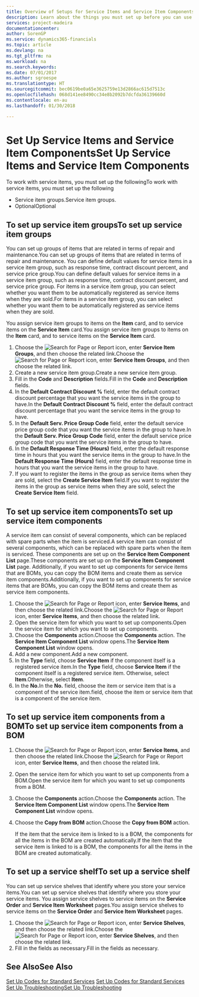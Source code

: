 ```yaml
---
title: Overview of Setups for Service Items and Service Item Components | Microsoft Docs
description: Learn about the things you must set up before you can use service items, including default values such as response time, contract discount percent, and service price group.
services: project-madeira
documentationcenter: 
author: SorenGP
ms.service: dynamics365-financials
ms.topic: article
ms.devlang: na
ms.tgt_pltfrm: na
ms.workload: na
ms.search.keywords: 
ms.date: 07/01/2017
ms.author: sgroespe
ms.translationtype: HT
ms.sourcegitcommit: bec0619be0a65e3625759e13d2866ac615d7513c
ms.openlocfilehash: 068d141ee8490cc34e8b2092b7dcfda36139660d
ms.contentlocale: en-au
ms.lasthandoff: 01/30/2018

---
```

# <a name="set-up-service-items-and-service-item-components"></a><span data-ttu-id="0ecac-103">Set Up Service Items and Service Item Components</span><span class="sxs-lookup"><span data-stu-id="0ecac-103">Set Up Service Items and Service Item Components</span></span>
<span data-ttu-id="0ecac-104">To work with service items, you must set up the following</span><span class="sxs-lookup"><span data-stu-id="0ecac-104">To work with service items, you must set up the following</span></span>

* <span data-ttu-id="0ecac-105">Service item groups.</span><span class="sxs-lookup"><span data-stu-id="0ecac-105">Service item groups.</span></span> 
* <span data-ttu-id="0ecac-106">Optional</span><span class="sxs-lookup"><span data-stu-id="0ecac-106">Optional</span></span>

## <a name="to-set-up-service-item-groups"></a><span data-ttu-id="0ecac-107">To set up service item groups</span><span class="sxs-lookup"><span data-stu-id="0ecac-107">To set up service item groups</span></span>
<span data-ttu-id="0ecac-108">You can set up groups of items that are related in terms of repair and maintenance.</span><span class="sxs-lookup"><span data-stu-id="0ecac-108">You can set up groups of items that are related in terms of repair and maintenance.</span></span> <span data-ttu-id="0ecac-109">You can define default values for service items in a service item group, such as response time, contract discount percent, and service price group.</span><span class="sxs-lookup"><span data-stu-id="0ecac-109">You can define default values for service items in a service item group, such as response time, contract discount percent, and service price group.</span></span> <span data-ttu-id="0ecac-110">For items in a service item group, you can select whether you want them to be automatically registered as service items when they are sold.</span><span class="sxs-lookup"><span data-stu-id="0ecac-110">For items in a service item group, you can select whether you want them to be automatically registered as service items when they are sold.</span></span>  
  
<span data-ttu-id="0ecac-111">You assign service item groups to items on the **Item** card, and to service items on the **Service Item** card.</span><span class="sxs-lookup"><span data-stu-id="0ecac-111">You assign service item groups to items on the **Item** card, and to service items on the **Service Item** card.</span></span>  
  
1. <span data-ttu-id="0ecac-112">Choose the ![Search for Page or Report](media/ui-search/search_small.png "Search for Page or Report icon") icon, enter **Service Item Groups**, and then choose the related link.</span><span class="sxs-lookup"><span data-stu-id="0ecac-112">Choose the ![Search for Page or Report](media/ui-search/search_small.png "Search for Page or Report icon") icon, enter **Service Item Groups**, and then choose the related link.</span></span>  
2. <span data-ttu-id="0ecac-113">Create a new service item group.</span><span class="sxs-lookup"><span data-stu-id="0ecac-113">Create a new service item group.</span></span>  
3. <span data-ttu-id="0ecac-114">Fill in the **Code** and **Description** fields.</span><span class="sxs-lookup"><span data-stu-id="0ecac-114">Fill in the **Code** and **Description** fields.</span></span>  
4. <span data-ttu-id="0ecac-115">In the **Default Contract Discount %** field, enter the default contract discount percentage that you want the service items in the group to have.</span><span class="sxs-lookup"><span data-stu-id="0ecac-115">In the **Default Contract Discount %** field, enter the default contract discount percentage that you want the service items in the group to have.</span></span>  
5. <span data-ttu-id="0ecac-116">In the **Default Serv. Price Group Code** field, enter the default service price group code that you want the service items in the group to have.</span><span class="sxs-lookup"><span data-stu-id="0ecac-116">In the **Default Serv. Price Group Code** field, enter the default service price group code that you want the service items in the group to have.</span></span>  
6. <span data-ttu-id="0ecac-117">In the **Default Response Time (Hours)** field, enter the default response time in hours that you want the service items in the group to have.</span><span class="sxs-lookup"><span data-stu-id="0ecac-117">In the **Default Response Time (Hours)** field, enter the default response time in hours that you want the service items in the group to have.</span></span>  
7. <span data-ttu-id="0ecac-118">If you want to register the items in the group as service items when they are sold, select the **Create Service Item** field.</span><span class="sxs-lookup"><span data-stu-id="0ecac-118">If you want to register the items in the group as service items when they are sold, select the **Create Service Item** field.</span></span>  

## <a name="to-set-up-service-item-components"></a><span data-ttu-id="0ecac-119">To set up service item components</span><span class="sxs-lookup"><span data-stu-id="0ecac-119">To set up service item components</span></span>
<span data-ttu-id="0ecac-120">A service item can consist of several components, which can be replaced with spare parts when the item is serviced.</span><span class="sxs-lookup"><span data-stu-id="0ecac-120">A service item can consist of several components, which can be replaced with spare parts when the item is serviced.</span></span> <span data-ttu-id="0ecac-121">These components are set up on the **Service Item Component List** page.</span><span class="sxs-lookup"><span data-stu-id="0ecac-121">These components are set up on the **Service Item Component List** page.</span></span> <span data-ttu-id="0ecac-122">Additionally, if you want to set up components for service items that are BOMs, you can copy the BOM items and create them as service item components.</span><span class="sxs-lookup"><span data-stu-id="0ecac-122">Additionally, if you want to set up components for service items that are BOMs, you can copy the BOM items and create them as service item components.</span></span> 
  
1. <span data-ttu-id="0ecac-123">Choose the ![Search for Page or Report](media/ui-search/search_small.png "Search for Page or Report icon") icon, enter **Service Items**, and then choose the related link.</span><span class="sxs-lookup"><span data-stu-id="0ecac-123">Choose the ![Search for Page or Report](media/ui-search/search_small.png "Search for Page or Report icon") icon, enter **Service Items**, and then choose the related link.</span></span> 
2. <span data-ttu-id="0ecac-124">Open the service item for which you want to set up components.</span><span class="sxs-lookup"><span data-stu-id="0ecac-124">Open the service item for which you want to set up components.</span></span>  
3. <span data-ttu-id="0ecac-125">Choose the **Components** action.</span><span class="sxs-lookup"><span data-stu-id="0ecac-125">Choose the **Components** action.</span></span> <span data-ttu-id="0ecac-126">The **Service Item Component List** window opens.</span><span class="sxs-lookup"><span data-stu-id="0ecac-126">The **Service Item Component List** window opens.</span></span>  
4. <span data-ttu-id="0ecac-127">Add a new component.</span><span class="sxs-lookup"><span data-stu-id="0ecac-127">Add a new component.</span></span>  
5. <span data-ttu-id="0ecac-128">In the **Type** field, choose **Service Item** if the component itself is a registered service item.</span><span class="sxs-lookup"><span data-stu-id="0ecac-128">In the **Type** field, choose **Service Item** if the component itself is a registered service item.</span></span> <span data-ttu-id="0ecac-129">Otherwise, select **Item**.</span><span class="sxs-lookup"><span data-stu-id="0ecac-129">Otherwise, select **Item**.</span></span>  
6. <span data-ttu-id="0ecac-130">In the **No.**</span><span class="sxs-lookup"><span data-stu-id="0ecac-130">In the **No.**</span></span> <span data-ttu-id="0ecac-131">field, choose the item or service item that is a component of the service item.</span><span class="sxs-lookup"><span data-stu-id="0ecac-131">field, choose the item or service item that is a component of the service item.</span></span>  

## <a name="to-set-up-service-item-components-from-a-bom"></a><span data-ttu-id="0ecac-132">To set up service item components from a BOM</span><span class="sxs-lookup"><span data-stu-id="0ecac-132">To set up service item components from a BOM</span></span>
1.  <span data-ttu-id="0ecac-133">Choose the ![Search for Page or Report](media/ui-search/search_small.png "Search for Page or Report icon") icon, enter **Service Items**, and then choose the related link.</span><span class="sxs-lookup"><span data-stu-id="0ecac-133">Choose the ![Search for Page or Report](media/ui-search/search_small.png "Search for Page or Report icon") icon, enter **Service Items**, and then choose the related link.</span></span>  
2. <span data-ttu-id="0ecac-134">Open the service item for which you want to set up components from a BOM.</span><span class="sxs-lookup"><span data-stu-id="0ecac-134">Open the service item for which you want to set up components from a BOM.</span></span>  
3. <span data-ttu-id="0ecac-135">Choose the **Components** action.</span><span class="sxs-lookup"><span data-stu-id="0ecac-135">Choose the **Components** action.</span></span> <span data-ttu-id="0ecac-136">The **Service Item Component List** window opens.</span><span class="sxs-lookup"><span data-stu-id="0ecac-136">The **Service Item Component List** window opens.</span></span>  
4. <span data-ttu-id="0ecac-137">Choose the **Copy from BOM** action.</span><span class="sxs-lookup"><span data-stu-id="0ecac-137">Choose the **Copy from BOM** action.</span></span>  
  
    <span data-ttu-id="0ecac-138">If the item that the service item is linked to is a BOM, the components for all the items in the BOM are created automatically.</span><span class="sxs-lookup"><span data-stu-id="0ecac-138">If the item that the service item is linked to is a BOM, the components for all the items in the BOM are created automatically.</span></span>  

## <a name="to-set-up-a-service-shelf"></a><span data-ttu-id="0ecac-139">To set up a service shelf</span><span class="sxs-lookup"><span data-stu-id="0ecac-139">To set up a service shelf</span></span>
<span data-ttu-id="0ecac-140">You can set up service shelves that identify where you store your service items.</span><span class="sxs-lookup"><span data-stu-id="0ecac-140">You can set up service shelves that identify where you store your service items.</span></span> <span data-ttu-id="0ecac-141">You assign service shelves to service items on the **Service Order** and **Service Item Worksheet** pages.</span><span class="sxs-lookup"><span data-stu-id="0ecac-141">You assign service shelves to service items on the **Service Order** and **Service Item Worksheet** pages.</span></span>  
  
1. <span data-ttu-id="0ecac-142">Choose the ![Search for Page or Report](media/ui-search/search_small.png "Search for Page or Report icon") icon, enter **Service Shelves**, and then choose the related link.</span><span class="sxs-lookup"><span data-stu-id="0ecac-142">Choose the ![Search for Page or Report](media/ui-search/search_small.png "Search for Page or Report icon") icon, enter **Service Shelves**, and then choose the related link.</span></span>
2. <span data-ttu-id="0ecac-143">Fill in the fields as necessary.</span><span class="sxs-lookup"><span data-stu-id="0ecac-143">Fill in the fields as necessary.</span></span>

## <a name="see-also"></a><span data-ttu-id="0ecac-144">See Also</span><span class="sxs-lookup"><span data-stu-id="0ecac-144">See Also</span></span>
<span data-ttu-id="0ecac-145">[Set Up Codes for Standard Services](service-how-setup-service-coding.md) </span><span class="sxs-lookup"><span data-stu-id="0ecac-145">[Set Up Codes for Standard Services](service-how-setup-service-coding.md) </span></span>  
[<span data-ttu-id="0ecac-146">Set Up Troubleshooting</span><span class="sxs-lookup"><span data-stu-id="0ecac-146">Set Up Troubleshooting</span></span>](service-how-setup-troubleshooting.md)
